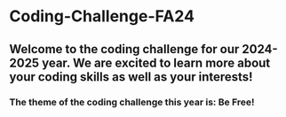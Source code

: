 # Coding-Challenge-FA24
## Welcome to the coding challenge for our 2024-2025 year. We are excited to learn more about your coding skills as well as your interests!
### The theme of the coding challenge this year is: Be Free!


